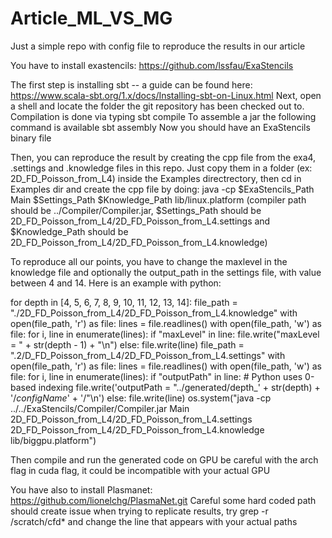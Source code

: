 # Article_ML_VS_MG
Just a simple repo with config file to reproduce the results in our article

You have to install exastencils: https://github.com/lssfau/ExaStencils

  The first step is installing sbt -- a guide can be found here: https://www.scala-sbt.org/1.x/docs/Installing-sbt-on-Linux.html
  Next, open a shell and locate the folder the git repository has been checked out to. Compilation is done via typing
  sbt compile
  To assemble a jar the following command is available
  sbt assembly
  Now you should have an ExaStencils binary file

Then, you can reproduce the result by creating the cpp file from the exa4, .settings and .knowledge files in this repo. Just copy them in a folder (ex: 2D_FD_Poisson_from_L4) inside the Examples directrectory, then cd in Examples dir and create the cpp file by doing: java -cp $ExaStencils_Path Main $Settings_Path $Knowledge_Path lib/linux.platform (compiler path should be ../Compiler/Compiler.jar, $Settings_Path should be 2D_FD_Poisson_from_L4/2D_FD_Poisson_from_L4.settings and $Knowledge_Path should be 2D_FD_Poisson_from_L4/2D_FD_Poisson_from_L4.knowledge)

To reproduce all our points, you have to change the maxlevel in the knowledge file and optionally the output_path in the settings file, with value between 4 and 14. Here is an example with python:

for depth in [4, 5, 6, 7, 8, 9, 10, 11, 12, 13, 14]:
        file_path = "./2D_FD_Poisson_from_L4/2D_FD_Poisson_from_L4.knowledge"
        with open(file_path, 'r') as file:
                lines = file.readlines()
        with open(file_path, 'w') as file:
                for i, line in enumerate(lines):
                        if "maxLevel" in line:
                                file.write("maxLevel                       = " + str(depth - 1) + "\n")
                        else:
                                file.write(line)
        file_path = ".2/D_FD_Poisson_from_L4/2D_FD_Poisson_from_L4.settings"
        with open(file_path, 'r') as file:
                lines = file.readlines()
        with open(file_path, 'w') as file:
                for i, line in enumerate(lines):
                        if "outputPath" in line:  # Python uses 0-based indexing
                                file.write('outputPath          = "../generated/depth_' + str(depth) + '/$configName$' + '/"\n')
                        else:
                                file.write(line)
        os.system("java -cp ../../ExaStencils/Compiler/Compiler.jar Main 2D_FD_Poisson_from_L4/2D_FD_Poisson_from_L4.settings 2D_FD_Poisson_from_L4/2D_FD_Poisson_from_L4.knowledge lib/biggpu.platform")

Then compile and run the generated code on GPU be careful with the arch flag in cuda flag, it could be incompatible with your actual GPU

You have also to install Plasmanet: https://github.com/lionelchg/PlasmaNet.git
Careful some hard coded path should create issue when trying to replicate results, try grep -r /scratch/cfd* and change the line that appears with your actual paths
